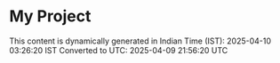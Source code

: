 # My Project

This content is dynamically generated in Indian Time (IST): 2025-04-10 03:26:20 IST
Converted to UTC: 2025-04-09 21:56:20 UTC
